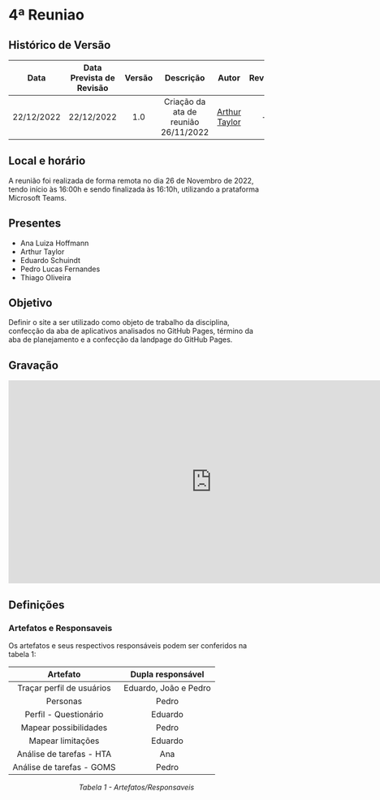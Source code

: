# 4ª Reuniao

## Histórico de Versão
|Data|Data Prevista de Revisão|Versão|Descrição|Autor|Revisor|
| :----------: |:-----------:| :------: | :-----------: | :---------: |:---------: |
|22/12/2022|22/12/2022|1.0|Criação da ata de reunião 26/11/2022|[Arthur Taylor](https://github.com/Eruel6)| - |


## Local e horário

A reunião foi realizada de forma remota no dia 26 de Novembro de 2022, tendo início às 16:00h e sendo finalizada às 16:10h, utilizando a prataforma Microsoft Teams.

## Presentes

- Ana Luiza Hoffmann
- Arthur Taylor
- Eduardo Schuindt
- Pedro Lucas Fernandes
- Thiago Oliveira

## Objetivo
Definir o site a ser utilizado como objeto de trabalho da disciplina, confecção da aba de aplicativos analisados no GitHub Pages, término da aba de planejamento e a confecção da landpage do GitHub Pages.

## Gravação

<center>
<iframe width="800" height="400" src="https://www.youtube.com/watch?v=1FD9jvr_M1I&list=PLz1vcLMmwmQIvYR2CUA_lY7vRQM65MwIu&index=4" frameborder="0" allow="accelerometer; autoplay; clipboard-write; encrypted-media; gyroscope; picture-in-picture" allowfullscreen></iframe>
</center>

## Definições

### Artefatos e Responsaveis
Os artefatos e seus respectivos responsáveis podem ser conferidos na tabela 1:

<center>

| Artefato | Dupla responsável |
| :-: | :-: |
| Traçar perfil de usuários | Eduardo, João e Pedro | João, Ana
| Personas | Pedro | João
| Perfil - Questionário | Eduardo | Thiago
| Mapear possibilidades | Pedro | Arthur
| Mapear limitações | Eduardo | Arthur 
| Análise de tarefas - HTA | Ana | Eduardo
| Análise de tarefas - GOMS | Pedro | Thiago

*Tabela 1 - Artefatos/Responsaveis*

</center>
